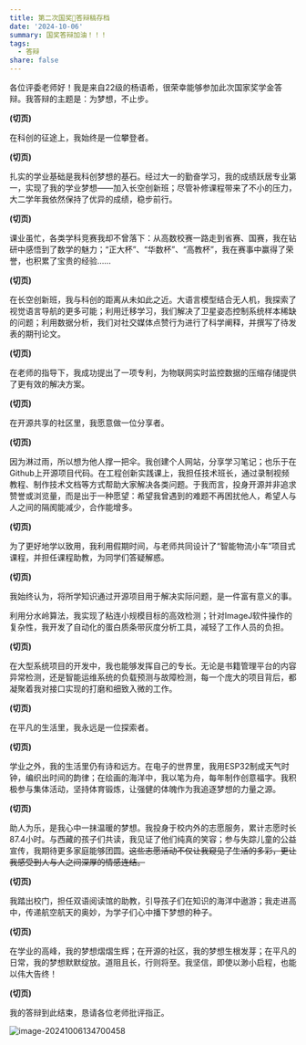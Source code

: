 ```yaml
---
title: 第二次国奖🧃答辩稿存档
date: '2024-10-06'
summary: 国奖答辩加油！！！
tags:
  - 答辩
share: false
---
```


各位评委老师好！我是来自22级的杨语希，很荣幸能够参加此次国家奖学金答辩。我答辩的主题是：为梦想，不止步。

**(切页)**

在科创的征途上，我始终是一位攀登者。

**(切页)**

扎实的学业基础是我科创梦想的基石。经过大一的勤奋学习，我的成绩跃居专业第一，实现了我的学业梦想——加入长空创新班；尽管补修课程带来了不小的压力，大二学年我依然保持了优异的成绩，稳步前行。

**(切页)**

课业虽忙，各类学科竞赛我却不曾落下：从高数校赛一路走到省赛、国赛，我在钻研中感悟到了数学的魅力；“正大杯”、“华数杯”、“高教杯”，我在赛事中赢得了荣誉，也积累了宝贵的经验……

**(切页)**

在长空创新班，我与科创的距离从未如此之近。大语言模型结合无人机，我探索了视觉语言导航的更多可能；利用迁移学习，我们解决了卫星姿态控制系统样本稀缺的问题；利用数据分析，我们对社交媒体点赞行为进行了科学阐释，并撰写了待发表的期刊论文。

**(切页)**

在老师的指导下，我成功提出了一项专利，为物联网实时监控数据的压缩存储提供了更有效的解决方案。

**(切页)**

在开源共享的社区里，我愿意做一位分享者。

**(切页)**

因为淋过雨，所以想为他人撑一把伞。我创建个人网站，分享学习笔记；也乐于在Github上开源项目代码。在工程创新实践课上，我担任技术班长，通过录制视频教程、制作技术文档等方式帮助大家解决各类问题。于我而言，投身开源并非追求赞誉或浏览量，而是出于一种愿望：希望我曾遇到的难题不再困扰他人，希望人与人之间的隔阂能减少，合作能增多。

**(切页)**

为了更好地学以致用，我利用假期时间，与老师共同设计了“智能物流小车”项目式课程，并担任课程助教，为同学们答疑解惑。

**(切页)**

我始终认为，将所学知识通过开源项目用于解决实际问题，是一件富有意义的事。

利用分水岭算法，我实现了粘连小规模目标的高效检测；针对ImageJ软件操作的复杂性，我开发了自动化的蛋白质条带灰度分析工具，减轻了工作人员的负担。

**(切页)**

在大型系统项目的开发中，我也能够发挥自己的专长。无论是书籍管理平台的内容异常检测，还是智能运维系统的负载预测与故障检测，每一个庞大的项目背后，都凝聚着我对接口实现的打磨和细致入微的工作。

**(切页)**

在平凡的生活里，我永远是一位探索者。

**(切页)**

学业之外，我的生活里仍有诗和远方。在电子的世界里，我用ESP32制成天气时钟，编织出时间的韵律；在绘画的海洋中，我以笔为舟，每年制作创意福字。我积极参与集体活动，坚持体育锻炼，让强健的体魄作为我追逐梦想的力量之源。

**(切页)**

助人为乐，是我心中一抹温暖的梦想。我投身于校内外的志愿服务，累计志愿时长87.4小时。与西藏的孩子们共读，我见证了他们纯真的笑容；参与失踪儿童的公益宣传，我期待更多家庭能够团圆。~~这些志愿活动不仅让我窥见了生活的多彩，更让我感受到人与人之间深厚的情感连结。~~

**(切页)**

我踏出校门，担任双语阅读馆的助教，引导孩子们在知识的海洋中遨游；我走进高中，传递航空航天的奥妙，为学子们心中播下梦想的种子。

**(切页)**

在学业的高峰，我的梦想熠熠生辉；在开源的社区，我的梦想生根发芽；在平凡的日常，我的梦想默默绽放。道阻且长，行则将至。我坚信，即使以渺小启程，也能以伟大告终！

**(切页)**

我的答辩到此结束，恳请各位老师批评指正。

![image-20241006134700458](image-20241006134700458.png)